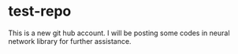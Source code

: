 test-repo
=========
This is a new git hub account.
I will be posting some codes in neural network library for further assistance.
